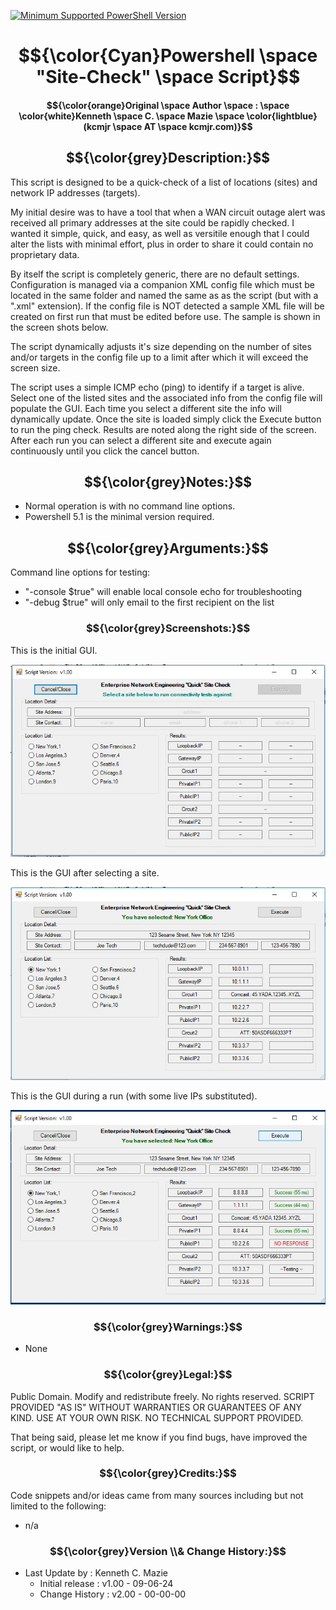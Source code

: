 [![Minimum Supported PowerShell Version][powershell-minimum]][powershell-github]

[powershell-minimum]: https://img.shields.io/badge/PowerShell-5.1+-blue.svg
[powershell-github]:  https://github.com/PowerShell/PowerShell

# $${\color{Cyan}Powershell \space "Site-Check" \space Script}$$

#### $${\color{orange}Original \space Author \space : \space \color{white}Kenneth \space C. \space Mazie \space \color{lightblue}(kcmjr \space AT \space kcmjr.com)}$$

## $${\color{grey}Description:}$$ 
This script is designed to be a quick-check of a list of locations (sites) and network IP addresses (targets). 

My initial desire was to have a tool that when a WAN circuit outage alert was received all primary addresses at the site could be rapidly checked.  I wanted it simple, quick, and easy, as well as versitile enough that I could alter the lists with minimal effort, plus in order to share it could contain no proprietary data.

By itself the script is completely generic, there are no default settings.  Configuration is managed via a companion XML config file which must be located in the same folder and named the same as as the script (but with a ".xml" extension).  If the config file is NOT detected a sample XML file will be created on first run that must be edited before use.  The sample is shown in the screen shots below.

The script dynamically adjusts it's size depending on the number of sites and/or targets in the config file up to a limit after which it will exceed the screen size.  

The script uses a simple ICMP echo (ping) to identify if a target is alive. Select one of the listed sites and the associated info from the config file will populate the GUI. Each time you select a different site the info will dynamically update. Once the site is loaded simply click the Execute button to run the ping check. Results are noted
along the right side of the screen.  After each run you can select a different site and execute again 
continuously until you click the cancel button. 

## $${\color{grey}Notes:}$$ 
* Normal operation is with no command line options.
* Powershell 5.1 is the minimal version required.

## $${\color{grey}Arguments:}$$ 
Command line options for testing: 
* "-console $true" will enable local console echo for troubleshooting
* "-debug $true" will only email to the first recipient on the list

### $${\color{grey}Screenshots:}$$ 
   This is the initial GUI.
   
![Initial GUI](https://github.com/kcmazie/Site-Check/blob/main/Screenshot1.jpg "Initial GUI")

   This is the GUI after selecting a site.
   
![GUI With Site Selected](https://github.com/kcmazie/Site-Check/blob/main/Screenshot2.jpg "GUI With Site Selected")

   This is the GUI during a run (with some live IPs substituted).
   
![GUI While Test is Running](https://github.com/kcmazie/Site-Check/blob/main/Screenshot3.jpg "GUI While Test is Running")

  
### $${\color{grey}Warnings:}$$ 
* None 

### $${\color{grey}Legal:}$$ 
Public Domain. Modify and redistribute freely. No rights reserved. 
SCRIPT PROVIDED "AS IS" WITHOUT WARRANTIES OR GUARANTEES OF ANY KIND. USE AT YOUR OWN RISK. NO TECHNICAL SUPPORT PROVIDED. 

That being said, please let me know if you find bugs, have improved the script, or would like to help. 

### $${\color{grey}Credits:}$$  
Code snippets and/or ideas came from many sources including but not limited to the following: 
* n/a 
  
### $${\color{grey}Version \\& Change History:}$$ 
* Last Update by  : Kenneth C. Mazie 
  * Initial release : v1.00 - 09-06-24
  * Change History  : v2.00 - 00-00-00 
 
